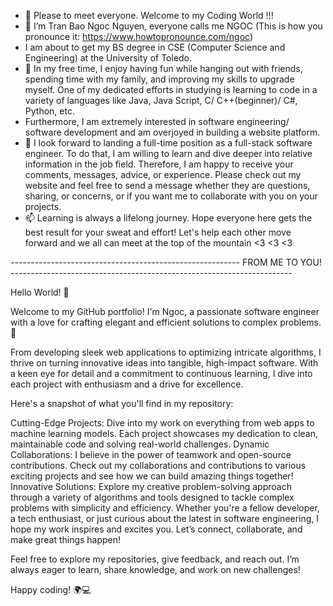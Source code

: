 - 👋 Please to meet everyone. Welcome to my Coding World !!!
- 👀 I’m Tran Bao Ngoc Nguyen, everyone calls me NGOC (This is how you pronounce it: https://www.howtopronounce.com/ngoc)
- I am about to get my BS degree in CSE (Computer Science and Engineering) at the University of Toledo.
- 👀 In my free time, I enjoy having fun while hanging out with friends, spending time with my family, and improving my skills to upgrade myself. One of my dedicated efforts in studying is learning to code in a variety of languages like Java, Java Script, C/ C++(beginner)/ C#, Python, etc.
- Furthermore, I am extremely interested in software engineering/ software development and am overjoyed in building a website platform.
- 🌱 I look forward to landing a full-time position as a full-stack software engineer. To do that, I am willing to learn and dive deeper into relative information in the job field. Therefore, I am happy to receive your comments, messages, advice, or experience. Please check out my website and feel free to send a message whether they are questions, sharing, or concerns, or if you want me to collaborate with you on your projects. 
- 📫 Learning is always a lifelong journey. Hope everyone here gets the best result for your sweat and effort! Let's help each other move forward and we all can meet at the top of the mountain <3 <3 <3 

--------------------------------------------------------- FROM ME TO YOU! ----------------------------------------------------------------------

Hello World! 🌟

Welcome to my GitHub portfolio! I'm Ngoc, a passionate software engineer with a love for crafting elegant and efficient solutions to complex problems. 🚀

From developing sleek web applications to optimizing intricate algorithms, I thrive on turning innovative ideas into tangible, high-impact software. With a keen eye for detail and a commitment to continuous learning, I dive into each project with enthusiasm and a drive for excellence.

Here's a snapshot of what you'll find in my repository:

Cutting-Edge Projects: Dive into my work on everything from web apps to machine learning models. Each project showcases my dedication to clean, maintainable code and solving real-world challenges.
Dynamic Collaborations: I believe in the power of teamwork and open-source contributions. Check out my collaborations and contributions to various exciting projects and see how we can build amazing things together!
Innovative Solutions: Explore my creative problem-solving approach through a variety of algorithms and tools designed to tackle complex problems with simplicity and efficiency.
Whether you're a fellow developer, a tech enthusiast, or just curious about the latest in software engineering, I hope my work inspires and excites you. Let’s connect, collaborate, and make great things happen!

Feel free to explore my repositories, give feedback, and reach out. I’m always eager to learn, share knowledge, and work on new challenges!

Happy coding! 🌍💻
<!---
baongoc10112002/baongoc10112002 is a ✨ special ✨ repository because its `README.md` (this file) appears on your GitHub profile.
You can click the Preview link to take a look at your changes.
--->
